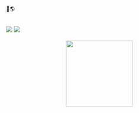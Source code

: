 🌱🌎
<div dir="ltr">
  
## [![](https://img.shields.io/badge/-php-777BB4?style=for-the-badge&logo=php&logoColor=white)](https://php.net) [![](https://img.shields.io/badge/-laravel-F05340?style=for-the-badge&logo=laravel&logoColor=white)](https://laravel.com)

<p align="center">
<a href="https://github.com/aminesmkhani">
  <img height="180em" src="https://github-readme-stats-eight-theta.vercel.app/api?username=aminesmkhani&show_icons=true&theme=dark&include_all_commits=true&count_private=true"/>
</a>
</p>
